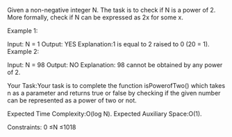 Given a non-negative integer N. The task is to check if N is a power of 2. More formally, check if N can be expressed as 2x for some x.

Example 1:

Input: N = 1
Output: YES
Explanation:1 is equal to 2 
raised to 0 (20 = 1).
Example 2:

Input: N = 98
Output: NO
Explanation: 98 cannot be obtained
by any power of 2.

Your Task:Your task is to complete the function isPowerofTwo() which takes n as a parameter and returns true or false by checking if the given number can be represented as a power of two or not.

Expected Time Complexity:O(log N).
Expected Auxiliary Space:O(1).

Constraints:
0 ≤N ≤1018

